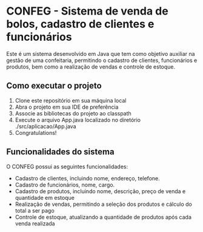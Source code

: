 # CONFEG - Sistema de venda de bolos, cadastro de clientes e funcionários
Este é um sistema desenvolvido em Java que tem como objetivo auxiliar na gestão de uma confeitaria, permitindo o cadastro de clientes, funcionários e produtos, bem como a realização de vendas e controle de estoque.

## Como executar o projeto

1. Clone este repositório em sua máquina local
2. Abra o projeto em sua IDE de preferência
3. Associe as bibliotecas do projeto ao classpath
4. Execute o arquivo App.java localizado no diretório ./src/aplicacao/App.java
5. Congratulations!

## Funcionalidades do sistema
O CONFEG possui as seguintes funcionalidades:

* Cadastro de clientes, incluindo nome, endereço, telefone.
* Cadastro de funcionários, nome, cargo.
* Cadastro de produtos, incluindo nome, descrição, preço de venda e quantidade em estoque
* Realização de vendas, permitindo a seleção dos produtos e cálculo do total a ser pago
* Controle de estoque, atualizando a quantidade de produtos após cada venda realizada
